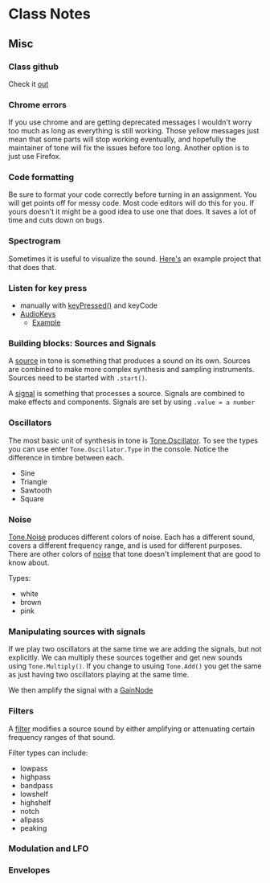 # Class Notes

## Misc

### Class github

Check it [out](https://github.com/tatecarson/LSU-PDM-Spring-2018)

### Chrome errors

If you use chrome and are getting deprecated messages I wouldn't worry too much as long as everything is still working. Those yellow messages just mean that some parts will stop working eventually, and hopefully the maintainer of tone will fix the issues before too long. Another option is to just use Firefox.

### Code formatting

Be sure to format your code correctly before turning in an assignment. You will get points off for messy code. Most code editors will do this for you. If yours doesn't it might be a good idea to use one that does. It saves a lot of time and cuts down on bugs.

### Spectrogram

Sometimes it is useful to visualize the sound. [Here's](./Fx_spectrogram/) an example project that that does that.

### Listen for key press

* manually with [keyPressed()](https://p5js.org/reference/#/p5/keycode) and keyCode
* [AudioKeys](https://github.com/kylestetz/AudioKeys)
  * [Example](2_AudioKeys/sketch.js)

### Building blocks: Sources and Signals 

A [source](https://github.com/Tonejs/Tone.js/wiki/Sources) in tone is something that produces a sound on its own. Sources are combined to make more complex synthesis and sampling instruments. Sources need to be started with `.start()`.

A [signal](https://github.com/Tonejs/Tone.js/wiki/Signals) is something that processes a source. Signals are combined to make effects and components. Signals are set by using `.value = a number`

### Oscillators

The most basic unit of synthesis in tone is [Tone.Oscillator](https://tonejs.github.io/docs/r11/Oscillator). To see the types you can use enter `Tone.Oscillator.Type` in the console. Notice the difference in timbre between each. 

* Sine
* Triangle
* Sawtooth
* Square

### Noise

[Tone.Noise](https://tonejs.github.io/docs/r11/Noise) produces different colors of noise. Each has a different sound, covers a different frequency range,  and is used for different purposes. There are other colors of [noise](https://en.wikipedia.org/wiki/Colors_of_noise#Brown(ian)_noise) that tone doesn't implement that are good to know about.  

Types:

* white
* brown
* pink

### Manipulating sources with signals 

If we play two oscillators at the same time we are adding the signals, but not explicitly. We can multiply these sources together and get new sounds using `Tone.Multiply()`. If you change to usuing `Tone.Add()` you get the same as just having two oscillators playing at the same time. 

We then amplify the signal with a [GainNode](https://developer.mozilla.org/en-US/docs/Web/API/GainNode)
 
### Filters

A [filter](https://tonejs.github.io/docs/r11/Filter) modifies a source sound by either amplifying or attenuating certain frequency ranges of that sound.

Filter types can include:
* lowpass
* highpass
* bandpass 
* lowshelf 
* highshelf 
* notch 
* allpass
* peaking 


### Modulation and LFO

### Envelopes 


